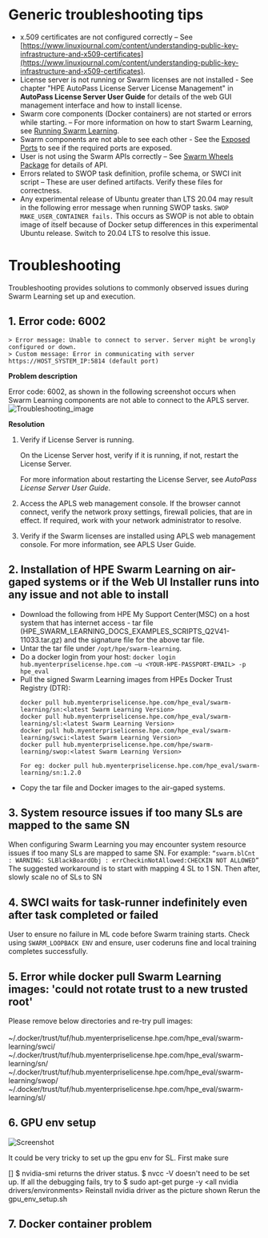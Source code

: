 # Generic troubleshooting tips

- x.509 certificates are not configured correctly – See [https://www.linuxjournal.com/content/understanding-public-key-infrastructure-and-x509-certificates](https://www.linuxjournal.com/content/understanding-public-key-infrastructure-and-x509-certificates).
- License server is not running or Swarm licenses are not installed - See chapter "HPE AutoPass License Server License Management" in **AutoPass License Server User Guide** for details of the web GUI management interface and how to install license.
- Swarm core components (Docker containers) are not started or errors while starting. – For more information on how to start Swarm Learning, see [Running Swarm Learning](/docs/Install/Running_Swarm_Learning.md).
- Swarm components are not able to see each other - See the [Exposed Ports](/docs/Install/Exposed_port_numbers.md) to see if the required ports are exposed.
- User is not using the Swarm APIs correctly – See [Swarm Wheels Package](/docs/User/Swarm_client_interface-wheels_package.md) for details of API.
- Errors related to SWOP task definition, profile schema, or SWCI init script – These are user defined artifacts. Verify these files for correctness.
- Any experimental release of Ubuntu greater than LTS 20.04 may result in the following error message when running SWOP tasks.
  ```SWOP MAKE_USER_CONTAINER fails.```
  This occurs as SWOP is not able to obtain image of itself because of Docker setup differences in this experimental Ubuntu release. Switch to 20.04 LTS to resolve  this issue.

# <a name="GUID-96BB1337-2B99-45C7-BA9F-3D7D3B76663E"/> Troubleshooting

Troubleshooting provides solutions to commonly observed issues during Swarm Learning set up and execution.

## 1. <a name="GUID-EDAB2731-9CF3-4770-B54C-40C56D2FFDAC"/> Error code: 6002

```
> Error message: Unable to connect to server. Server might be wrongly configured or down.
> Custom message: Error in communicating with server https://HOST_SYSTEM_IP:5814 (default port)
```

**Problem description**

Error code: 6002, as shown in the following screenshot occurs when Swarm Learning components are not able to connect to the APLS server.![Troubleshooting_image](GUID-28273425-4E6F-425D-8A32-339013B86F75-high.png)

**Resolution**

1.  Verify if License Server is running.

    On the License Server host, verify if it is running, if not, restart the License Server.

    For more information about restarting the License Server, see *AutoPass License Server User Guide*.

2.  Access the APLS web management console. If the browser cannot connect, verify the network proxy settings, firewall policies, that are in effect. If required, work with your network administrator to resolve.

3.  Verify if the Swarm licenses are installed using APLS web management console. For more information, see APLS User Guide.


## 2. Installation of HPE Swarm Learning on air-gaped systems or if the Web UI Installer runs into any issue and not able to install

- Download the following from HPE My Support Center(MSC) on a host system that has internet access - tar file (HPE_SWARM_LEARNING_DOCS_EXAMPLES_SCRIPTS_Q2V41-11033.tar.gz) and the signature file for the above tar file.
- Untar the tar file under `/opt/hpe/swarm-learning`.
- Do a docker login from your host:
   `docker login hub.myenterpriselicense.hpe.com –u <YOUR-HPE-PASSPORT-EMAIL> -p hpe_eval`
- Pull the signed Swarm Learning images from HPEs Docker Trust Registry (DTR):
   ```
   docker pull hub.myenterpriselicense.hpe.com/hpe_eval/swarm-learning/sn:<latest Swarm Learning Version>
   docker pull hub.myenterpriselicense.hpe.com/hpe_eval/swarm-learning/sl:<latest Swarm Learning Version>
   docker pull hub.myenterpriselicense.hpe.com/hpe_eval/swarm-learning/swci:<latest Swarm Learning Version>
   docker pull hub.myenterpriselicense.hpe.com/hpe/swarm-learning/swop:<latest Swarm Learning Version>
   
   For eg: docker pull hub.myenterpriselicense.hpe.com/hpe_eval/swarm-learning/sn:1.2.0
   ```
- Copy the tar file and Docker images to the air-gaped systems.

## 3. System resource issues if too many SLs are mapped to the same SN

When configuring Swarm Learning you may encounter system resource issues if too many SLs are mapped to same SN. For example:
    ```
    “swarm.blCnt : WARNING: SLBlackBoardObj : errCheckinNotAllowed:CHECKIN NOT ALLOWED”
    ```
The suggested workaround is to start with mapping 4 SL to 1 SN. Then after, slowly scale no of SLs to SN

## 4. SWCI waits for task-runner indefinitely even after task completed or failed

User to ensure no failure in ML code before Swarm training starts. Check using `SWARM_LOOPBACK ENV` and ensure, user coderuns fine and local training completes successfully.

## 5. Error while docker pull Swarm Learning images: 'could not rotate trust to a new trusted root'

Please remove below directories and re-try pull images: <br> </br>
~/.docker/trust/tuf/hub.myenterpriselicense.hpe.com/hpe_eval/swarm-learning/swci/
~/.docker/trust/tuf/hub.myenterpriselicense.hpe.com/hpe_eval/swarm-learning/sn/
~/.docker/trust/tuf/hub.myenterpriselicense.hpe.com/hpe_eval/swarm-learning/swop/
~/.docker/trust/tuf/hub.myenterpriselicense.hpe.com/hpe_eval/swarm-learning/sl/

## 6. GPU env setup
![Screenshot](asset/gpu-driver-setup.png)

It could be very tricky to set up the gpu env for SL. First make sure

[] $ nvidia-smi returns the driver status. $ nvcc -V doesn't need to be set up.
If all the debugging fails, try to $ sudo apt-get purge -y <all nvidia drivers/environments>
Reinstall nvidia driver as the picture shown
Rerun the gpu_env_setup.sh

## 7. Docker container problem

